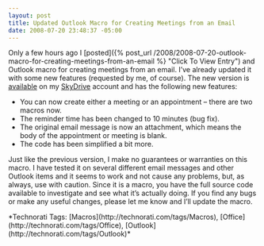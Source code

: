```yaml
---
layout: post
title: Updated Outlook Macro for Creating Meetings from an Email
date: 2008-07-20 23:48:37 -05:00
---
```


Only a few hours ago I [posted]({% post_url /2008/2008-07-20-outlook-macro-for-creating-meetings-from-an-email %} "Click To View Entry") and Outlook macro for creating meetings from an email. I’ve already updated it with some new features (requested by me, of course). The new version is [available](http://cid-93d618d639ec9651.skydrive.live.com/self.aspx/Public/Office%202007%20Macros/OutlookMacros.bas "available") on my [SkyDrive](http://skydrive.live.com/) account and has the following new features:

*   You can now create either a meeting or an appointment – there are two macros now.
*   The reminder time has been changed to 10 minutes (bug fix).
*   The original email message is now an attachment, which means the body of the appointment or meeting is blank.
*   The code has been simplified a bit more.  

Just like the previous version, I make no guarantees or warranties on this macro. I have tested it on several different email messages and other Outlook items and it seems to work and not cause any problems, but, as always, use with caution. Since it is a macro, you have the full source code available to investigate and see what it’s actually doing. If you find any bugs or make any useful changes, please let me know and I’ll update the macro.
  <div class="wlWriterSmartContent" id="scid:0767317B-992E-4b12-91E0-4F059A8CECA8:84a9b2b4-20e3-4b54-ae8b-ac979b5ecf3f" style="padding-right: 0px; display: inline; padding-left: 0px; float: none; padding-bottom: 0px; margin: 0px; padding-top: 0px">*Technorati Tags: [Macros](http://technorati.com/tags/Macros), [Office](http://technorati.com/tags/Office), [Outlook](http://technorati.com/tags/Outlook)*</div>
